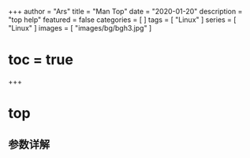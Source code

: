 +++
author = "Ars"
title = "Man Top"
date = "2020-01-20"
description = "top help"
featured = false
categories = [
]
tags = [
  "Linux"
]
series = [
  "Linux"
]
images = [
  "images/bg/bgh3.jpg"
]
# toc = true
+++

# top

## 参数详解 

